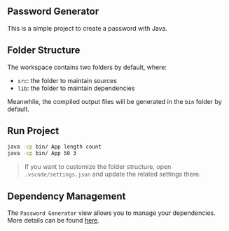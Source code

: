 ## Password Generator

This is a simple project to create a password with Java.

## Folder Structure

The workspace contains two folders by default, where:

- `src`: the folder to maintain sources
- `lib`: the folder to maintain dependencies

Meanwhile, the compiled output files will be generated in the `bin` folder by default.

## Run Project
```bash
java -cp bin/ App length count
java -cp bin/ App 50 3
```


> If you want to customize the folder structure, open `.vscode/settings.json` and update the related settings there.

## Dependency Management

The `Password Generator` view allows you to manage your dependencies. More details can be found [here](https://github.com/microsoft/vscode-java-dependency#manage-dependencies).
